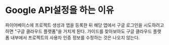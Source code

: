 # Google API설정을 하는 이유

파이어베이스에 프로젝트 생성과 앱을 등록한 뒤 해당 앱에서 구글 로그인을 시도하려고 하면 "구글 클라우드 플랫폼"을 거치게 된다. 가이드를 찾아보아도 구글 클라우드 플랫폼 내부에서 프로젝트의 사용자 인증 정보를 수정하는 것은 나오지 않는다.

>
